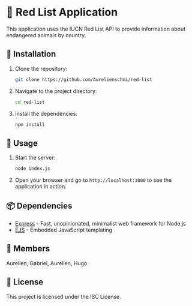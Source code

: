 # 🐾 Red List Application

This application uses the IUCN Red List API to provide information about endangered animals by country.

## 🚀 Installation

1. Clone the repository:
    ```sh
    git clone https://github.com/Aurelienschmi/red-list
    ```
2. Navigate to the project directory:
    ```sh
    cd red-list
    ```
3. Install the dependencies:
    ```sh
    npm install
    ```

## 📖 Usage

1. Start the server:
    ```sh
    node index.js 
    ```
2. Open your browser and go to `http://localhost:3000` to see the application in action.

## 📦 Dependencies

- [Express](https://expressjs.com/) - Fast, unopinionated, minimalist web framework for Node.js
- [EJS](https://ejs.co/) - Embedded JavaScript templating 

## 👷 Members

Aurelien, Gabriel, Aurelien, Hugo

## 📜 License

This project is licensed under the ISC License.